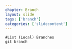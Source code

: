 ```yaml
---
chapter: Branch
layout: slide
tags: ['branch']
categories: ['slidecontent']
---
```


	#List (Local) Branches
	git branch

	

<!--
	#List remote branches
	git branch -r

	#List all branches
	git branch -a

	#List upstream branches
	git ls-remote origin
-->
